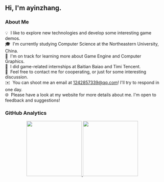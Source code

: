 <h2>Hi, I'm ayinzhang.</h2>

<h3>About Me</h3>

💡 &nbsp;I like to explore new technologies and develop some interesting game demos.\
🎓 &nbsp;I'm currently studying Computer Science at the Northeastern University, China.\
🌱 &nbsp;I'm on track for learning more about Game Engine and Computer Graphics.\
💼 &nbsp;I did game-related internships at Baitian Baiao and Timi Tencent.\
💬 &nbsp;Feel free to contact me for cooperating, or just for some interesting discussion.\
✉️ &nbsp;You can shoot me an email at 1242857339@qq.com! I'll try to respond in one day.\
🌐 &nbsp;Please have a look at my website for more details about me. I'm open to feedback and suggestions!

<h3>GitHub Analytics</h3>

<p align="center">
<a href="https://github.com/ayinzhang">
<img height="180em" src="https://github-readme-stats-eight-theta.vercel.app/api?username=ayinzhang&show_icons=true&theme=algolia&include_all_commits=true&count_private=true"/>
  <img height="180em" src="https://github-readme-stats-eight-theta.vercel.app/api/top-langs/?username=ayinzhang&layout=compact&langs_count=8&theme=algolia"/>
</a>
</p>
